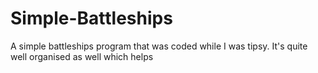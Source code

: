 # Simple-Battleships
A simple battleships program that was coded while I was tipsy. It's quite well organised as well which helps
